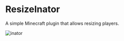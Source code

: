 # ResizeInator
A simple Minecraft plugin that allows resizing players.

![inator](https://github.com/user-attachments/assets/1fd80889-e3fe-433c-a8e2-7f486d57e3e4)
